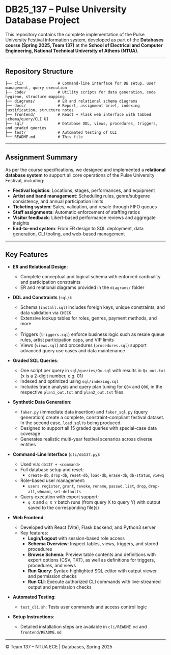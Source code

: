 # DB25_137 – Pulse University Database Project

This repository contains the complete implementation of the Pulse University Festival information system, developed as part of the **Databases course (Spring 2025, Team 137)** at the **School of Electrical and Computer Engineering, National Technical University of Athens (NTUA)**.

---

## Repository Structure

```
├── cli/               # Command-line interface for DB setup, user management, query execution
├── code/              # Utility scripts for data generation, code hygiene, structure mapping
├── diagrams/          # ER and relational schema diagrams
├── docs/              # Report, assignment brief, indexing justification, structure notes
├── frontend/          # React + Flask web interface with tabbed schema/query/CLI UI
├── sql/               # Database DDL, views, procedures, triggers, and graded queries
├── test/              # Automated testing of CLI
└── README.md          # This file
```

---

## Assignment Summary

As per the course specifications, we designed and implemented a **relational database system** to support all core operations of the Pulse University Festival, including:

- **Festival logistics**: Locations, stages, performances, and equipment
- **Artist and band management**: Scheduling rules, genre/subgenre consistency, and annual participation limits
- **Ticketing system**: Sales, validation, and resale through FIFO queues
- **Staff assignments**: Automatic enforcement of staffing ratios
- **Visitor feedback**: Likert-based performance reviews and aggregate insights
- **End-to-end system**: From ER design to SQL deployment, data generation, CLI tooling, and web-based management

---

## Key Features

- **ER and Relational Design**:
  - Complete conceptual and logical schema with enforced cardinality and participation constraints
  - ER and relational diagrams provided in the `diagrams/` folder

- **DDL and Constraints** (`sql/`):
  - Schema (`install.sql`) includes foreign keys, unique constraints, and data validation via `CHECK`
  - Extensive lookup tables for roles, genres, payment methods, and more
  - 
  - Triggers (`triggers.sql`) enforce business logic such as resale queue rules, artist participation caps, and VIP limits
  - Views (`views.sql`) and procedures (`procedures.sql`) support advanced query use cases and data maintenance

- **Graded SQL Queries**:
  - One script per query in `sql/queries/Qx.sql` with results in `Qx_out.txt` (x is a 2-digit number, e.g. 01)
  - Indexed and optimized using `sql/indexing.sql`
  - Includes trace analysis and query plan tuning for `Q04` and `Q06`, in the respective `plan1_out.txt` and `plan2_out.txt` files

- **Synthetic Data Generation**:
  - `faker.py` (immediate data insertion) and `faker_sql.py` (query generation) create a complete, constraint-compliant festival dataset. In the second case, `load.sql` is being produced.
  - Designed to support all 15 graded queries with special-case data coverage
  - Generates realistic multi-year festival scenarios across diverse entities

- **Command-Line Interface** (`cli/db137.py`):
  - Used via: `db137 + <command>`
  - Full database setup and reset:
    - `create-db`, `drop-db`, `reset-db`, `load-db`, `erase-db`, `db-status`, `viewq`
  - Role-based user management:
    - `users register`, `grant`, `revoke`, `rename`, `passwd`, `list`, `drop`, `drop-all`, `whoami`, `set-defaults`
  - Query execution with export support:
    - `q X` and `q X Y` batch runs (from query X to query Y) with output saved to the corresponding file(s)

- **Web Frontend**:
  - Developed with React (Vite), Flask backend, and Python3 server
  - Key features:
    - **Login/Logout** with session-based role access
    - **Schema Overview**: Inspect tables, views, triggers, and stored procedures
    - **Browse Schema**: Preview table contents and definitions with export options (CSV, TXT), as well as definitions for triggers, procedures, and views
    - **Run Query**: Syntax-highlighted SQL editor with output viewer and permission checks
    - **Run CLI**: Execute authorized CLI commands with live-streamed output and permission checks

- **Automated Testing**:
  - `test_cli.sh`: Tests user commands and access control logic

- **Setup Instructions**:
  - Detailed installation steps are available in `cli/README.md` and `frontend/README.md`

---

© Team 137 – NTUA ECE | Databases, Spring 2025
